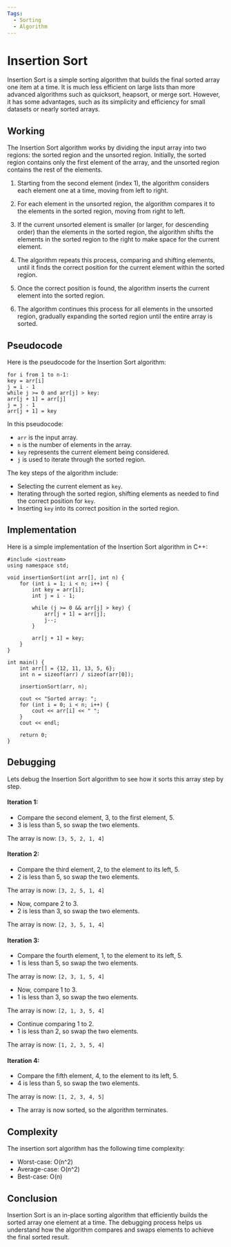 ```yaml
---
Tags:
  - Sorting
  - Algorithm
---
```


# Insertion Sort

Insertion Sort is a simple sorting algorithm that builds the final sorted array one item at a time. It is much less efficient on large lists than more advanced algorithms such as quicksort, heapsort, or merge sort. However, it has some advantages, such as its simplicity and efficiency for small datasets or nearly sorted arrays.

## Working

The Insertion Sort algorithm works by dividing the input array into two regions: the sorted region and the unsorted region. Initially, the sorted region contains only the first element of the array, and the unsorted region contains the rest of the elements.

1. Starting from the second element (index 1), the algorithm considers each element one at a time, moving from left to right.

2. For each element in the unsorted region, the algorithm compares it to the elements in the sorted region, moving from right to left.

3. If the current unsorted element is smaller (or larger, for descending order) than the elements in the sorted region, the algorithm shifts the elements in the sorted region to the right to make space for the current element.

4. The algorithm repeats this process, comparing and shifting elements, until it finds the correct position for the current element within the sorted region.

5. Once the correct position is found, the algorithm inserts the current element into the sorted region.

6. The algorithm continues this process for all elements in the unsorted region, gradually expanding the sorted region until the entire array is sorted.

## Pseudocode

Here is the pseudocode for the Insertion Sort algorithm:

```
for i from 1 to n-1:
key = arr[i]
j = i - 1
while j >= 0 and arr[j] > key:
arr[j + 1] = arr[j]
j = j - 1
arr[j + 1] = key

```
In this pseudocode:
- `arr` is the input array.
- `n` is the number of elements in the array.
- `key` represents the current element being considered.
- `j` is used to iterate through the sorted region.

The key steps of the algorithm include:
- Selecting the current element as `key`.
- Iterating through the sorted region, shifting elements as needed to find the correct position for `key`.
- Inserting `key` into its correct position in the sorted region.

## Implementation 

Here is a simple implementation of the Insertion Sort algorithm in C++:

```
#include <iostream>
using namespace std;

void insertionSort(int arr[], int n) {
    for (int i = 1; i < n; i++) {
        int key = arr[i];
        int j = i - 1;

        while (j >= 0 && arr[j] > key) {
            arr[j + 1] = arr[j];
            j--;
        }
        
        arr[j + 1] = key;
    }
}

int main() {
    int arr[] = {12, 11, 13, 5, 6};
    int n = sizeof(arr) / sizeof(arr[0]);

    insertionSort(arr, n);

    cout << "Sorted array: ";
    for (int i = 0; i < n; i++) {
        cout << arr[i] << " ";
    }
    cout << endl;

    return 0;
}

```

## Debugging

Lets debug the Insertion Sort algorithm to see how it sorts this array step by step.

#### Iteration 1:

- Compare the second element, 3, to the first element, 5.
- 3 is less than 5, so swap the two elements.

The array is now: `[3, 5, 2, 1, 4]`

#### Iteration 2:

- Compare the third element, 2, to the element to its left, 5.
- 2 is less than 5, so swap the two elements.

The array is now: `[3, 2, 5, 1, 4]`

- Now, compare 2 to 3.
- 2 is less than 3, so swap the two elements.

The array is now: `[2, 3, 5, 1, 4]`

#### Iteration 3:

- Compare the fourth element, 1, to the element to its left, 5.
- 1 is less than 5, so swap the two elements.

The array is now: `[2, 3, 1, 5, 4]`

- Now, compare 1 to 3.
- 1 is less than 3, so swap the two elements.

The array is now: `[2, 1, 3, 5, 4]`

- Continue comparing 1 to 2.
- 1 is less than 2, so swap the two elements.

The array is now: `[1, 2, 3, 5, 4]`

#### Iteration 4:

- Compare the fifth element, 4, to the element to its left, 5.
- 4 is less than 5, so swap the two elements.

The array is now: `[1, 2, 3, 4, 5]`

- The array is now sorted, so the algorithm terminates.

  
## Complexity
The insertion sort algorithm has the following time complexity:

- Worst-case: O(n^2)
- Average-case: O(n^2)
- Best-case: O(n)

## Conclusion

Insertion Sort is an in-place sorting algorithm that efficiently builds the sorted array one element at a time. The debugging process helps us understand how the algorithm compares and swaps elements to achieve the final sorted result.

